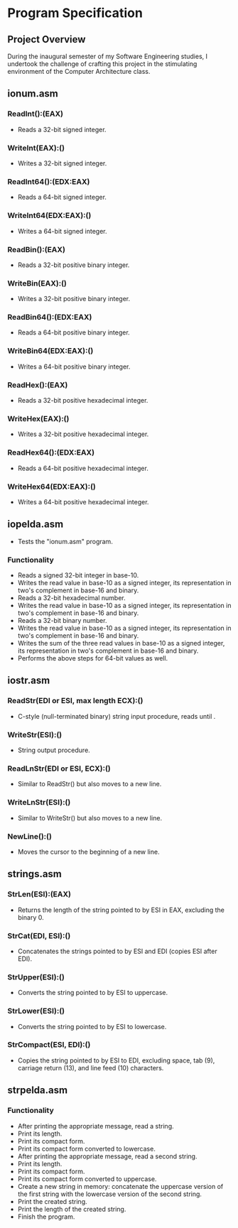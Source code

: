 # Program Specification

## Project Overview

During the inaugural semester of my Software Engineering studies, I undertook the challenge of crafting this project in the stimulating environment of the Computer Architecture class.
## ionum.asm

### ReadInt():(EAX)
- Reads a 32-bit signed integer.

### WriteInt(EAX):()
- Writes a 32-bit signed integer.

### ReadInt64():(EDX:EAX)
- Reads a 64-bit signed integer.

### WriteInt64(EDX:EAX):()
- Writes a 64-bit signed integer.

### ReadBin():(EAX)
- Reads a 32-bit positive binary integer.

### WriteBin(EAX):()
- Writes a 32-bit positive binary integer.

### ReadBin64():(EDX:EAX)
- Reads a 64-bit positive binary integer.

### WriteBin64(EDX:EAX):()
- Writes a 64-bit positive binary integer.

### ReadHex():(EAX)
- Reads a 32-bit positive hexadecimal integer.

### WriteHex(EAX):()
- Writes a 32-bit positive hexadecimal integer.

### ReadHex64():(EDX:EAX)
- Reads a 64-bit positive hexadecimal integer.

### WriteHex64(EDX:EAX):()
- Writes a 64-bit positive hexadecimal integer.

## iopelda.asm

- Tests the "ionum.asm" program.

### Functionality
- Reads a signed 32-bit integer in base-10.
- Writes the read value in base-10 as a signed integer, its representation in two's complement in base-16 and binary.
- Reads a 32-bit hexadecimal number.
- Writes the read value in base-10 as a signed integer, its representation in two's complement in base-16 and binary.
- Reads a 32-bit binary number.
- Writes the read value in base-10 as a signed integer, its representation in two's complement in base-16 and binary.
- Writes the sum of the three read values in base-10 as a signed integer, its representation in two's complement in base-16 and binary.
- Performs the above steps for 64-bit values as well.

## iostr.asm

### ReadStr(EDI or ESI, max length ECX):()
- C-style (null-terminated binary) string input procedure, reads until <Enter>.

### WriteStr(ESI):()
- String output procedure.

### ReadLnStr(EDI or ESI, ECX):()
- Similar to ReadStr() but also moves to a new line.

### WriteLnStr(ESI):()
- Similar to WriteStr() but also moves to a new line.

### NewLine():()
- Moves the cursor to the beginning of a new line.

## strings.asm

### StrLen(ESI):(EAX)
- Returns the length of the string pointed to by ESI in EAX, excluding the binary 0.

### StrCat(EDI, ESI):()
- Concatenates the strings pointed to by ESI and EDI (copies ESI after EDI).

### StrUpper(ESI):()
- Converts the string pointed to by ESI to uppercase.

### StrLower(ESI):()
- Converts the string pointed to by ESI to lowercase.

### StrCompact(ESI, EDI):()
- Copies the string pointed to by ESI to EDI, excluding space, tab (9), carriage return (13), and line feed (10) characters.

## strpelda.asm

### Functionality
- After printing the appropriate message, read a string.
- Print its length.
- Print its compact form.
- Print its compact form converted to lowercase.
- After printing the appropriate message, read a second string.
- Print its length.
- Print its compact form.
- Print its compact form converted to uppercase.
- Create a new string in memory: concatenate the uppercase version of the first string with the lowercase version of the second string.
- Print the created string.
- Print the length of the created string.
- Finish the program.
